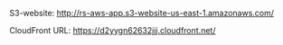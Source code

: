 S3-website: http://rs-aws-app.s3-website-us-east-1.amazonaws.com/

CloudFront URL: https://d2yygn62632jjj.cloudfront.net/
